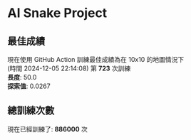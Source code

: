 
# AI Snake Project

## **最佳成績**













































































































































































































現在使用 GitHub Action 訓練最佳成績為在 10x10 的地圖情況下  
(時間 2024-12-05 22:14:08) 第 **723** 次訓練  
**長度**: 50.0  
**探索值**: 0.0267



























































































































































































































































































































































































































## 總訓練次數
現在已經訓練了: **886000** 次
